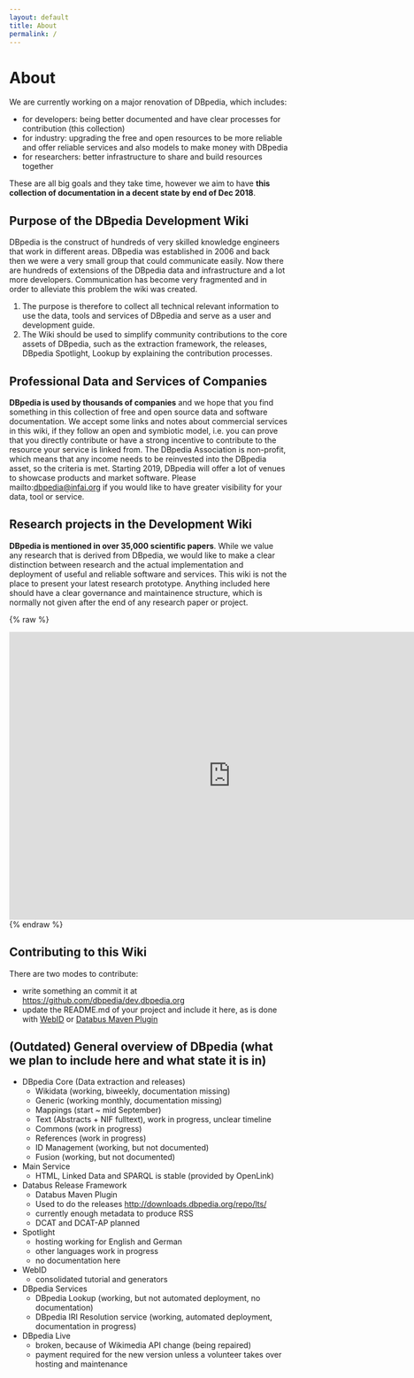 ```yaml
---
layout: default
title: About
permalink: /
---
```


# About

We are currently working on a major renovation of DBpedia, which includes:
* for developers: being better documented and have clear processes for contribution (this collection)
* for industry: upgrading the free and open resources to be more reliable and offer reliable services and also models to make money with DBpedia
* for researchers: better infrastructure to share and build resources together

These are all big goals and they take time, however we aim to have **this collection of documentation in a decent state by end of Dec 2018**.


## Purpose of the DBpedia Development Wiki

DBpedia is the construct of hundreds of very skilled knowledge engineers that work in different areas. DBpedia was established in 2006 and back then we were a very small group that could communicate easily.
Now there are hundreds of extensions of the DBpedia data and infrastructure and a lot more developers.
Communication has become very fragmented and in order to alleviate this problem the wiki was created.
1. The purpose is therefore to collect all technical relevant information to use the data, tools and services of DBpedia and serve as a user and development guide.
2. The Wiki should be used to simplify community contributions to the core assets of DBpedia, such as the extraction framework, the releases, DBpedia Spotlight, Lookup by explaining the contribution processes.

## Professional Data and Services of Companies
**DBpedia is used by thousands of companies** and we hope that you find something in this collection of free and open source data and software documentation.
We accept some links and notes about commercial services in this wiki, if they follow an open and symbiotic model, i.e. you can prove that you directly contribute or have a strong incentive to contribute to the resource your service is linked from. The DBpedia Association is non-profit, which means that any income needs to be reinvested into the DBpedia asset, so the criteria is met.
Starting 2019, DBpedia will offer a lot of venues to showcase products and market software. Please mailto:dbpedia@infai.org if you would like to have greater visibility for your data, tool or service.

## Research projects in the Development Wiki
**DBpedia is mentioned in over 35,000 scientific papers**.
While we value any research that is derived from DBpedia, we would like to make a clear distinction between research and the actual implementation and deployment of useful and reliable software and services.
This wiki is not the place to present your latest research prototype. Anything included here should have a clear governance and maintainence structure, which is normally not given after the end of any research paper or project.


{% raw %}
<iframe frameborder="no" border="0" marginwidth="0" marginheight="0" width="800" height="520" src="https://databus.dbpedia.org/yasgui/yas-embedded_0.1.html?query=PREFIX+xsd%3A+%3Chttp%3A%2F%2Fwww.w3.org%2F2001%2FXMLSchema%23%3E%0APREFIX+dcterms%3A+%3Chttp%3A%2F%2Fpurl.org%2Fdc%2Fterms%2F%3E%0APREFIX+rdf%3A+%3Chttp%3A%2F%2Fwww.w3.org%2F1999%2F02%2F22-rdf-syntax-ns%23%3E%0APREFIX+rdfs%3A+%3Chttp%3A%2F%2Fwww.w3.org%2F2000%2F01%2Frdf-schema%23%3E%0APREFIX+dataid%3A+%3Chttp%3A%2F%2Fdataid.dbpedia.org%2Fns%2Fcore%23%3E%0APREFIX+dcat%3A+%3Chttp%3A%2F%2Fwww.w3.org%2Fns%2Fdcat%23%3E%0A%0ASELECT+%3Fym+SUM(%3Fsize)+as+%3Ffilesize+COUNT(%3Ffile)+as+%3Ffiles+WHERE+%7B%0A++%3Ffile+a+dataid%3ASingleFile+.%0A++%3Ffile+dcat%3AbyteSize+%3Fsize+.%0A++%3Ffile+dcterms%3Aissued+%3Fdate+.%0ABIND+(substr(xsd%3AString(%3Fdate)%2C+1%2C+7)+AS+%3Fym)%0A%7D+%0AGROUP+BY+%3Fym%0AORDER+BY+%3Fym%0A&contentTypeConstruct=text%2Fturtle&contentTypeSelect=application%2Fsparql-results%2Bjson&endpoint=https%3A%2F%2Fdatabus.dbpedia.org%2Frepo%2Fsparql&requestMethod=POST&tabTitle=Query+1&headers=%7B%7D&outputFormat=table"></iframe>
{% endraw %}

## Contributing to this Wiki

There are two modes to contribute:
* write something an commit it at <a target="_blank" href="https://github.com/dbpedia/dev.dbpedia.org">https://github.com/dbpedia/dev.dbpedia.org</a>
* update the README.md of your project and include it here, as is done with <a href="WebID">WebID</a> or <a href="Databus%20Maven%20Plugin">Databus Maven Plugin</a>


## (Outdated) General overview of DBpedia (what we plan to include here and what state it is in)

* DBpedia Core (Data extraction and releases)
    * Wikidata (working, biweekly, documentation missing)
    * Generic (working monthly, documentation missing)
    * Mappings (start ~ mid September)
    * Text (Abstracts + NIF fulltext), work in progress, unclear timeline
    * Commons (work in progress)
    * References (work in progress)
    * ID Management (working, but not documented)
    * Fusion (working, but not documented)
* Main Service
    * HTML, Linked Data and SPARQL is stable (provided by OpenLink)
* Databus Release Framework
    * Databus Maven Plugin
    * Used to do the releases http://downloads.dbpedia.org/repo/lts/
    * currently enough metadata to produce RSS
    * DCAT and DCAT-AP planned
* Spotlight
    * hosting working for English and German
    * other languages work in progress
    * no documentation here
* WebID
    * consolidated tutorial and generators
* DBpedia Services
    * DBpedia Lookup (working, but not automated deployment, no documentation)
    * DBpedia IRI Resolution service (working, automated deployment, documentation in progress)
* DBpedia Live
    * broken, because of Wikimedia API change (being repaired)
    * payment required for the new version unless a volunteer takes over hosting and maintenance

